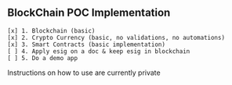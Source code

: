 BlockChain POC Implementation
---

```
[x] 1. Blockchain (basic)
[x] 2. Crypto Currency (basic, no validations, no automations)
[x] 3. Smart Contracts (basic implementation)
[ ] 4. Apply esig on a doc & keep esig in blockchain
[ ] 5. Do a demo app  
```

Instructions on how to use are currently private


